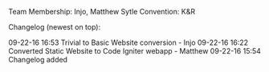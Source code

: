 Team Membership: Injo, Matthew
Sytle Convention: K&R

Changelog (newest on top):

09-22-16 16:53 Trivial to Basic Website conversion - Injo
09-22-16 16:22 Converted Static Website to Code Igniter webapp - Matthew
09-22-16 15:54 Changelog added
